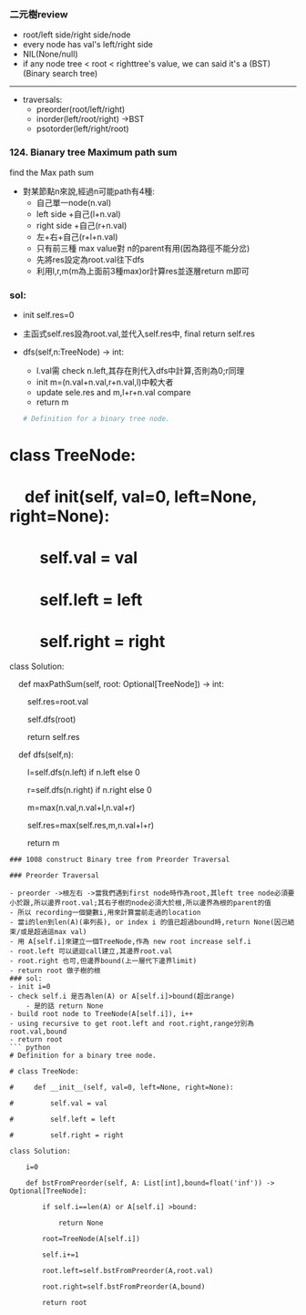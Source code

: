 ### 二元樹review
- root/left side/right side/node
- every node has val's left/right side
- NIL(None/null)
- if any node tree < root < righttree's value, we can said it's a (BST)(Binary search tree)
---
- traversals:
	- preorder(root/left/right)
	- inorder(left/root/right) ->BST 
	- psotorder(left/right/root)
### 124. Bianary tree Maximum path sum
find the Max path sum
- 對某節點n來說,經過n可能path有4種:
	- 自己單一node(n.val)
	- left side +自己(l+n.val)
	- right side +自己(r+n.val)
	- 左+右+自己(r+l+n.val)
	- 只有前三種 max value對 n的parent有用(因為路徑不能分岔)
	- 先將res設定為root.val往下dfs
	- 利用l,r,m(m為上面前3種max)or計算res並逐層return m即可
### sol:
- init self.res=0
- 主函式self.res設為root.val,並代入self.res中, final return self.res
- dfs(self,n:TreeNode) -> int:
	- l.val需 check n.left,其存在則代入dfs中計算,否則為0;r同理
	- init m=(n.val+n.val,r+n.val,l)中較大者
	- update sele.res and m,l+r+n.val compare
	- return m
	
	```python
	# Definition for a binary tree node.

# class TreeNode:

#     def __init__(self, val=0, left=None, right=None):

#         self.val = val

#         self.left = left

#         self.right = right

class Solution:

    def maxPathSum(self, root: Optional[TreeNode]) -> int:

        self.res=root.val

        self.dfs(root)

        return self.res

    def dfs(self,n):

        l=self.dfs(n.left) if n.left else 0

        r=self.dfs(n.right) if n.right else 0

        m=max(n.val,n.val+l,n.val+r)

        self.res=max(self.res,m,n.val+l+r)

        return m
```
### 1008 construct Binary tree from Preorder Traversal

### Preorder Traversal

- preorder ->根左右 ->當我們遇到first node時作為root,其left tree node必須要小於跟,所以邊界root.val;其右子樹的node必須大於根,所以邊界為根的parent的值 
- 所以 recording一個變數i,用來計算當前走過的location
- 當i的len到len(A)(串列長), or index i 的值已超過bound時,return None(因己結束/或是超過這max val)
- 用 A[self.i]來建立一個TreeNode,作為 new root increase self.i
- root.left 可以遞迴call建立,其邊界root.val
- root.right 也可,但邊界bound(上一層代下邊界limit)
- return root 做子樹的根
### sol:
- init i=0
- check self.i 是否為len(A) or A[self.i]>bound(超出range)
	- 是的話 return None
- build root node to TreeNode(A[self.i]), i++
- using recursive to get root.left and root.right,range分別為root.val,bound
- return root
``` python
# Definition for a binary tree node.

# class TreeNode:

#     def __init__(self, val=0, left=None, right=None):

#         self.val = val

#         self.left = left

#         self.right = right

class Solution:

    i=0

    def bstFromPreorder(self, A: List[int],bound=float('inf')) -> Optional[TreeNode]:

        if self.i==len(A) or A[self.i] >bound:

            return None

        root=TreeNode(A[self.i])

        self.i+=1

        root.left=self.bstFromPreorder(A,root.val)

        root.right=self.bstFromPreorder(A,bound)

        return root
```